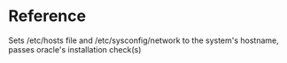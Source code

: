 # Reference
Sets /etc/hosts file and /etc/sysconfig/network to the system's hostname, passes oracle's installation check(s)
